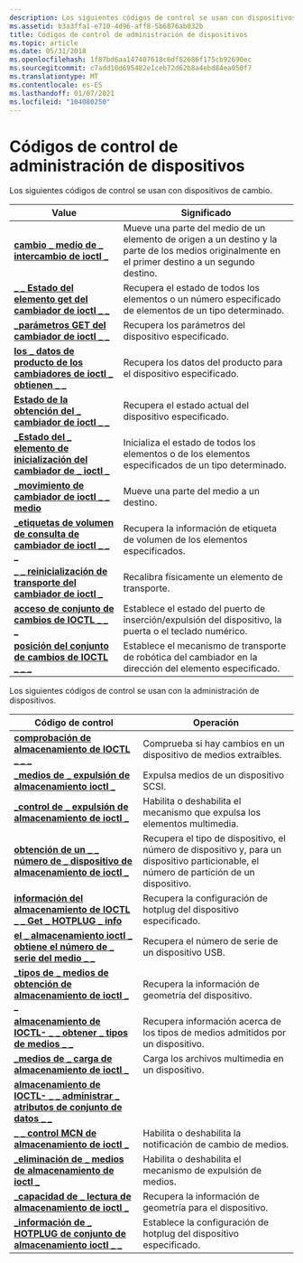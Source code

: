 ```yaml
---
description: Los siguientes códigos de control se usan con dispositivos de cambio.
ms.assetid: b3a3ffa1-e710-4d96-aff8-5b6876ab032b
title: Códigos de control de administración de dispositivos
ms.topic: article
ms.date: 05/31/2018
ms.openlocfilehash: 1f87bd6aa147407618c6df82686f175cb92690ec
ms.sourcegitcommit: c7add10d695482e1ceb72d62b8a4ebd84ea050f7
ms.translationtype: MT
ms.contentlocale: es-ES
ms.lasthandoff: 01/07/2021
ms.locfileid: "104080250"
---
```

# <a name="device-management-control-codes"></a>Códigos de control de administración de dispositivos

Los siguientes códigos de control se usan con dispositivos de cambio.



| Value                                                                                          | Significado                                                                                                                                              |
|------------------------------------------------------------------------------------------------|------------------------------------------------------------------------------------------------------------------------------------------------------|
| [**cambio \_ medio de \_ intercambio de ioctl \_**](/windows/desktop/api/WinIoCtl/ni-winioctl-ioctl_changer_exchange_medium)                      | Mueve una parte del medio de un elemento de origen a un destino y la parte de los medios originalmente en el primer destino a un segundo destino. |
| [**\_ \_ Estado del elemento get del cambiador de ioctl \_ \_**](/windows/desktop/api/WinIoCtl/ni-winioctl-ioctl_changer_get_element_status)               | Recupera el estado de todos los elementos o un número especificado de elementos de un tipo determinado.                                                         |
| [**\_parámetros GET del cambiador de ioctl \_ \_**](/windows/desktop/api/WinIoCtl/ni-winioctl-ioctl_changer_get_parameters)                        | Recupera los parámetros del dispositivo especificado.                                                                                                    |
| [**los \_ datos de producto de los cambiadores de ioctl \_ obtienen \_ \_**](/windows/desktop/api/WinIoCtl/ni-winioctl-ioctl_changer_get_product_data)                   | Recupera los datos del producto para el dispositivo especificado.                                                                                                 |
| [**Estado de la obtención del \_ cambiador de ioctl \_ \_**](/windows/desktop/api/WinIoCtl/ni-winioctl-ioctl_changer_get_status)                                | Recupera el estado actual del dispositivo especificado.                                                                                                |
| [**\_Estado del \_ elemento de inicialización del cambiador de \_ ioctl \_**](/windows/desktop/api/WinIoCtl/ni-winioctl-ioctl_changer_initialize_element_status) | Inicializa el estado de todos los elementos o de los elementos especificados de un tipo determinado.                                                               |
| [**\_movimiento de cambiador de ioctl \_ \_ medio**](/windows/desktop/api/WinIoCtl/ni-winioctl-ioctl_changer_move_medium)                              | Mueve una parte del medio a un destino.                                                                                                             |
| [**\_etiquetas de volumen de consulta de cambiador de ioctl \_ \_ \_**](/windows/desktop/api/WinIoCtl/ni-winioctl-ioctl_changer_query_volume_tags)                 | Recupera la información de etiqueta de volumen de los elementos especificados.                                                                                     |
| [**\_ \_ reinicialización de transporte del cambiador de ioctl \_**](/windows/desktop/api/WinIoCtl/ni-winioctl-ioctl_changer_reinitialize_transport)        | Recalibra físicamente un elemento de transporte.                                                                                                         |
| [**acceso de conjunto de cambios de IOCTL \_ \_ \_**](/windows/desktop/api/WinIoCtl/ni-winioctl-ioctl_changer_set_access)                                | Establece el estado del puerto de inserción/expulsión del dispositivo, la puerta o el teclado numérico.                                                                                   |
| [**posición del conjunto de cambios de IOCTL \_ \_ \_**](/windows/desktop/api/WinIoCtl/ni-winioctl-ioctl_changer_set_position)                            | Establece el mecanismo de transporte de robótica del cambiador en la dirección del elemento especificado.                                                                     |



 

Los siguientes códigos de control se usan con la administración de dispositivos.



| Código de control                                                                                      | Operación                                                                                                    |
|---------------------------------------------------------------------------------------------------|--------------------------------------------------------------------------------------------------------------|
| [**comprobación de almacenamiento de IOCTL \_ \_ \_**](/windows/desktop/api/WinIoCtl/ni-winioctl-ioctl_storage_check_verify)                               | Comprueba si hay cambios en un dispositivo de medios extraíbles.                                                               |
| [**\_medios de \_ expulsión de almacenamiento ioctl \_**](/windows/desktop/api/WinIoCtl/ni-winioctl-ioctl_storage_eject_media)                                 | Expulsa medios de un dispositivo SCSI.                                                                             |
| [**\_control de \_ expulsión de almacenamiento de ioctl \_**](/windows/desktop/api/WinIoCtl/ni-winioctl-ioctl_storage_ejection_control)                       | Habilita o deshabilita el mecanismo que expulsa los elementos multimedia.                                                         |
| [**obtención de un \_ \_ número de \_ dispositivo de almacenamiento de ioctl \_**](/windows/desktop/api/WinIoCtl/ni-winioctl-ioctl_storage_get_device_number)                    | Recupera el tipo de dispositivo, el número de dispositivo y, para un dispositivo particionable, el número de partición de un dispositivo. |
| [**información del almacenamiento de IOCTL \_ \_ Get \_ HOTPLUG \_ info**](/windows/desktop/api/WinIoCtl/ni-winioctl-ioctl_storage_get_hotplug_info)                      | Recupera la configuración de hotplug del dispositivo especificado.                                                 |
| [**el \_ almacenamiento ioctl \_ obtiene el número de \_ serie del medio \_ \_**](/windows/desktop/api/WinIoCtl/ni-winioctl-ioctl_storage_get_media_serial_number)       | Recupera el número de serie de un dispositivo USB.                                                                 |
| [**\_tipos de \_ medios de obtención de almacenamiento de ioctl \_ \_**](/windows/desktop/api/WinIoCtl/ni-winioctl-ioctl_storage_get_media_types)                        | Recupera la información de geometría del dispositivo.                                                            |
| [**almacenamiento de IOCTL- \_ \_ obtener \_ tipos de medios \_ \_**](/windows/desktop/api/WinIoCtl/ni-winioctl-ioctl_storage_get_media_types_ex)                 | Recupera información acerca de los tipos de medios admitidos por un dispositivo.                                        |
| [**\_medios de \_ carga de almacenamiento de ioctl \_**](/windows/desktop/api/WinIoCtl/ni-winioctl-ioctl_storage_load_media)                                   | Carga los archivos multimedia en un dispositivo.                                                                                   |
| [**almacenamiento de IOCTL- \_ \_ administrar \_ atributos de conjunto de datos \_ \_**](/windows/desktop/api/WinIoCtl/ni-winioctl-ioctl_storage_manage_data_set_attributes) |                                                                                                              |
| [**\_ \_ control MCN de almacenamiento de ioctl \_**](/windows/desktop/api/WinIoCtl/ni-winioctl-ioctl_storage_mcn_control)                                 | Habilita o deshabilita la notificación de cambio de medios.                                                               |
| [**\_eliminación de \_ medios de almacenamiento de ioctl \_**](/windows/desktop/api/WinIoCtl/ni-winioctl-ioctl_storage_media_removal)                             | Habilita o deshabilita el mecanismo de expulsión de medios.                                                               |
| [**\_capacidad de \_ lectura de almacenamiento de ioctl \_**](/windows/desktop/api/WinIoCtl/ni-winioctl-ioctl_storage_read_capacity)                             | Recupera la información de geometría para el dispositivo.                                                           |
| [**\_información de \_ HOTPLUG de conjunto de almacenamiento ioctl \_ \_**](/windows/desktop/api/WinIoCtl/ni-winioctl-ioctl_storage_set_hotplug_info)                      | Establece la configuración de hotplug del dispositivo especificado.                                                      |



 

 

 



